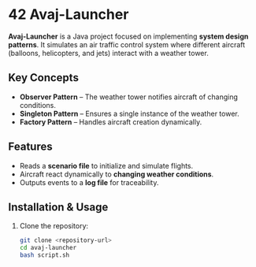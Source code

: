 # 42 Avaj-Launcher  

**Avaj-Launcher** is a Java project focused on implementing **system design patterns**. It simulates an air traffic control system where different aircraft (balloons, helicopters, and jets) interact with a weather tower.  

## Key Concepts  
- **Observer Pattern** – The weather tower notifies aircraft of changing conditions.  
- **Singleton Pattern** – Ensures a single instance of the weather tower.  
- **Factory Pattern** – Handles aircraft creation dynamically.  

## Features  
- Reads a **scenario file** to initialize and simulate flights.  
- Aircraft react dynamically to **changing weather conditions**.  
- Outputs events to a **log file** for traceability.  

## Installation & Usage  
1. Clone the repository:  
   ```bash
   git clone <repository-url>
   cd avaj-launcher
   bash script.sh
